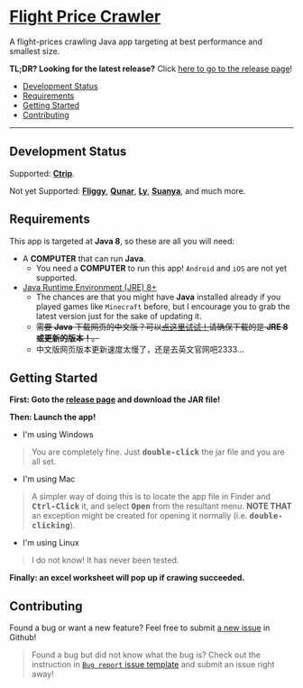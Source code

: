 # [Flight Price Crawler](https://github.com/jerryc05/FlightPriceCrawler)

A flight-prices crawling Java app targeting at best performance and smallest size.

**TL;DR?  Looking for the latest release?** Click [here to go to the release page](https://github.com/jerryc05/FlightPriceCrawler/releases)!

- [Development Status](#development-status)
- [Requirements](#requirements)
- [Getting Started](#getting-started)
- [Contributing](#contributing)

---
## Development Status

Supported: [**Ctrip**](http://ctrip.com).

Not yet Supported: [**Fliggy**](https://www.fliggy.com/), [**Qunar**](https://www.qunar.com),  [**Ly**](https://www.ly.com/),  [**Suanya**](http://www.suanya.cn/), and much more.


## Requirements

This app is targeted at **Java 8**, so these are all you will need:

- A **COMPUTER** that can run **Java**.
  - You need a  **COMPUTER** to run this app! `Android` and `iOS` are not yet supported.
- [Java Runtime Environment (JRE) 8+](https://www.oracle.com/technetwork/java/javase/downloads/index.html)
  - The chances are that you might have **Java** installed already if you played games like `Minecraft` before, but I encourage you to grab the latest version just for the sake of updating it.
  - <del>需要 **Java** 下载网页的中文版？可以[点这里试试！](https://www.oracle.com/technetwork/cn/java/javase/downloads/index.html)请确保下载的是 **JRE 8 或更新的版本！**。</del>
  - 中文版网页版本更新速度太慢了，还是去英文官网吧2333...

## Getting Started

**First: Goto the [release page](https://github.com/jerryc05/FlightPriceCrawler/releases) and download the JAR file!**

**Then: Launch the app!**

- I'm using Windows
> You are completely fine. Just **<kbd>double-click</kbd>** the jar file and you are all set.

- I'm using Mac
> A simpler way of doing this is to locate the app file in Finder and **<kbd>Ctrl-Click</kbd>** it, and select **<kbd>Open</kbd>** from the resultant menu. 
> **NOTE THAT** an exception might be created for opening it normally (i.e. **<kbd>double-clicking</kbd>**).

- I'm using Linux 
> I do not know! It has never been tested.

**Finally: an excel worksheet will pop up if crawing succeeded.**

## Contributing

Found a bug or want a new feature? Feel free to submit [a new issue](https://github.com/jerryc05/FlightPriceCrawler/issues/new/choose) in Github!

> Found a bug but did not know what the bug is? Check out the instruction in [`Bug report` issue template](https://github.com/jerryc05/FlightPriceCrawler/issues/new?template=bug-report-----.md) and submit an issue right away!
